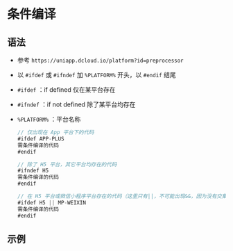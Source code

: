 # 条件编译

## 语法

  - 参考 `https://uniapp.dcloud.io/platform?id=preprocessor`

  - 以 `#ifdef` 或 `#ifndef` 加 `%PLATFORM%` 开头，以 `#endif` 结尾

  - `#ifdef` ：if defined 仅在某平台存在

  - `#ifndef` ：if not defined 除了某平台均存在

  - `%PLATFORM%` ：平台名称

    ```js
    // 仅出现在 App 平台下的代码
    #ifdef APP-PLUS
    需条件编译的代码
    #endif
    ```

    ```js
    // 除了 H5 平台，其它平台均存在的代码
    #ifndef H5
    需条件编译的代码
    #endif
    ```

    ```js
    // 在 H5 平台或微信小程序平台存在的代码（这里只有||，不可能出现&&，因为没有交集）
    #ifdef H5 || MP-WEIXIN
    需条件编译的代码
    #endif
    ```

## 示例
